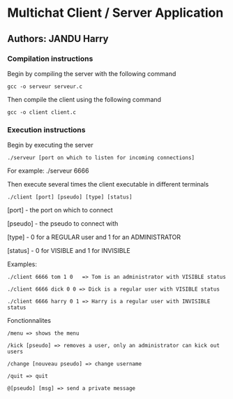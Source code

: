 # Multichat Client / Server Application

## Authors: JANDU Harry

### Compilation instructions

Begin by compiling the server with the following command

	gcc -o serveur serveur.c

Then compile the client using the following command
	
	gcc -o client client.c

### Execution instructions

Begin by executing the server

	./serveur [port on which to listen for incoming connections]

For example: ./serveur 6666

Then execute several times the client executable in different terminals

	./client [port] [pseudo] [type] [status]

[port] - the port on which to connect

[pseudo] - the pseudo to connect with

[type] - 0 for a REGULAR user and 1 for an ADMINISTRATOR

[status] - 0 for VISIBLE and 1 for INVISIBLE

Examples:

	./client 6666 tom 1 0	=> Tom is an administrator with VISIBLE status

	./client 6666 dick 0 0 => Dick is a regular user with VISIBLE status
	
	./client 6666 harry 0 1 => Harry is a regular user with INVISIBLE status

Fonctionnalites
	
	/menu => shows the menu
	
	/kick [pseudo] => removes a user, only an administrator can kick out users
	
	/change [nouveau pseudo] => change username
	
	/quit => quit
	
	@[pseudo] [msg] => send a private message

